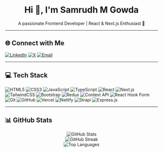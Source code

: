 <h1 align="center">Hi 👋, I'm Samrudh M Gowda</h1>
<p align="center">
  A passionate Frontend Developer | React & Next.js Enthusiast 🚀
</p>

---

## 🌐 Connect with Me

[![LinkedIn](https://img.shields.io/badge/LinkedIn-%230077B5.svg?style=for-the-badge&logo=linkedin&logoColor=white)](https://linkedin.com/in/SamrudhMGowda) 
[![X](https://img.shields.io/badge/X-black.svg?style=for-the-badge&logo=X&logoColor=white)](https://x.com/Samrudh_gowda_) 
[![Email](https://img.shields.io/badge/Gmail-D14836?style=for-the-badge&logo=gmail&logoColor=white)](mailto:samrudhmgowda61@gmail.com)

---

## 💻 Tech Stack

![HTML5](https://img.shields.io/badge/HTML5-0a192f?style=for-the-badge&logo=html5&logoColor=white)
![CSS3](https://img.shields.io/badge/CSS3-0a192f?style=for-the-badge&logo=css3&logoColor=white)
![JavaScript](https://img.shields.io/badge/JavaScript-0a192f?style=for-the-badge&logo=javascript&logoColor=F7DF1E)
![TypeScript](https://img.shields.io/badge/TypeScript-0a192f?style=for-the-badge&logo=typescript&logoColor=white)
![React](https://img.shields.io/badge/React-0a192f?style=for-the-badge&logo=react&logoColor=61DAFB)
![Next.js](https://img.shields.io/badge/Next.js-0a192f?style=for-the-badge&logo=next.js&logoColor=white)
![TailwindCSS](https://img.shields.io/badge/TailwindCSS-0a192f?style=for-the-badge&logo=tailwind-css&logoColor=white)
![Bootstrap](https://img.shields.io/badge/Bootstrap-0a192f?style=for-the-badge&logo=bootstrap&logoColor=white)
![Redux](https://img.shields.io/badge/Redux-0a192f?style=for-the-badge&logo=redux&logoColor=white)
![Context API](https://img.shields.io/badge/Context--API-0a192f?style=for-the-badge&logo=react)
![React Hook Form](https://img.shields.io/badge/ReactHookForm-0a192f?style=for-the-badge&logo=reacthookform&logoColor=EC5990)
![Git](https://img.shields.io/badge/Git-0a192f?style=for-the-badge&logo=git&logoColor=white)
![GitHub](https://img.shields.io/badge/GitHub-0a192f?style=for-the-badge&logo=github&logoColor=white)
![Vercel](https://img.shields.io/badge/Vercel-0a192f?style=for-the-badge&logo=vercel&logoColor=white)
![Netlify](https://img.shields.io/badge/Netlify-0a192f?style=for-the-badge&logo=netlify&logoColor=white)
![Strapi](https://img.shields.io/badge/Strapi-0a192f?style=for-the-badge&logo=strapi&logoColor=white)
![Express.js](https://img.shields.io/badge/Express.js-0a192f?style=for-the-badge&logo=express&logoColor=white)

---

## 📊 GitHub Stats

<p align="center">
  <img src="https://github-readme-stats.vercel.app/api?username=Samrudhmg&theme=tokyonight&hide_border=false&include_all_commits=true&count_private=true" alt="GitHub Stats" />
  <br />
  <img src="https://github-readme-streak-stats.herokuapp.com/?user=Samrudhmg&theme=tokyonight&hide_border=false" alt="GitHub Streak" />
  <br />
  <img src="https://github-readme-stats.vercel.app/api/top-langs/?username=Samrudhmg&layout=compact&theme=tokyonight&hide_border=false" alt="Top Languages" />
</p>

<!-- Proudly created by Samrudh M Gowda -->
